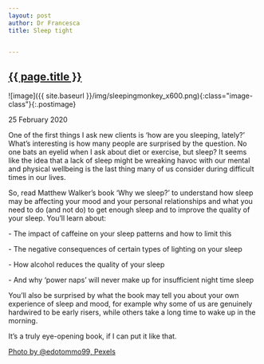 ```yaml
---
layout: post
author: Dr Francesca
title: Sleep tight


---
```

 
 <h2 class="postheader"><a href="{{ site.baseurl }}{{ page.url }}">{{ page.title }}</a></h2>



![image]({{ site.baseurl }}/img/sleepingmonkey_x600.png){:class="image-class"}{:.postimage}
<p class="blogdate">25 February 2020</p>

<p class="blogcopy">One of the first things I ask new clients is ‘how are you sleeping, lately?’ What’s interesting is how many people are surprised by the question. No one bats an eyelid when I ask about diet or exercise, but sleep? It seems like the idea that a lack of sleep might be wreaking havoc with our mental and physical wellbeing is the last thing many of us consider during difficult times in our lives. </p>

<!-- more -->

<p class="blogcopy">So, read Matthew Walker’s book ‘Why we sleep?’ to understand how sleep may be affecting your mood and your personal relationships and what you need to do (and not do) to get enough sleep and to improve the quality of your sleep. You’ll learn about:</p>
<p class="blogcopy">
-    The impact of caffeine on your sleep patterns and how to limit this
<p class="blogcopy">
-    The negative consequences of certain types of lighting on your sleep
<p class="blogcopy">
-    How alcohol reduces the quality of your sleep 
<p class="blogcopy">
-    And why ‘power naps’ will never make up for insufficient night time sleep
</p>
<p class="blogcopy">
You’ll also be surprised by what the book may tell you about your own experience of sleep and mood, for example why some of us are genuinely hardwired to be early risers, while others take a long time to wake up in the morning. 
</p>
<p class="blogcopy">It’s a truly eye-opening book, if I can put it like that. 
</p>
<p class="blogcopy">

<a href="https://www.pexels.com/@edotommo99">Photo by @edotommo99, Pexels</a>

</p>
<br>
<div class="sharethis-inline-share-buttons"></div>
<br>
